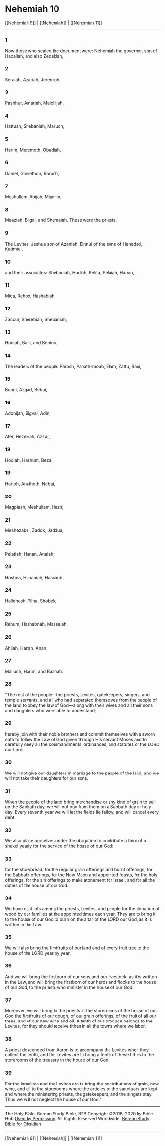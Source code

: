 # Nehemiah 10

[[Nehemiah 9]] | [[Nehemiah]] | [[Nehemiah 11]]

---

### 1
Now those who sealed the document were: Nehemiah the governor, son of Hacaliah, and also Zedekiah,

### 2
Seraiah, Azariah, Jeremiah,

### 3
Pashhur, Amariah, Malchijah,

### 4
Hattush, Shebaniah, Malluch,

### 5
Harim, Meremoth, Obadiah,

### 6
Daniel, Ginnethon, Baruch,

### 7
Meshullam, Abijah, Mijamin,

### 8
Maaziah, Bilgai, and Shemaiah. These were the priests.

### 9
The Levites: Jeshua son of Azaniah, Binnui of the sons of Henadad, Kadmiel,

### 10
and their associates: Shebaniah, Hodiah, Kelita, Pelaiah, Hanan,

### 11
Mica, Rehob, Hashabiah,

### 12
Zaccur, Sherebiah, Shebaniah,

### 13
Hodiah, Bani, and Beninu.

### 14
The leaders of the people: Parosh, Pahath-moab, Elam, Zattu, Bani,

### 15
Bunni, Azgad, Bebai,

### 16
Adonijah, Bigvai, Adin,

### 17
Ater, Hezekiah, Azzur,

### 18
Hodiah, Hashum, Bezai,

### 19
Hariph, Anathoth, Nebai,

### 20
Magpiash, Meshullam, Hezir,

### 21
Meshezabel, Zadok, Jaddua,

### 22
Pelatiah, Hanan, Anaiah,

### 23
Hoshea, Hananiah, Hasshub,

### 24
Hallohesh, Pilha, Shobek,

### 25
Rehum, Hashabnah, Maaseiah,

### 26
Ahijah, Hanan, Anan,

### 27
Malluch, Harim, and Baanah.

### 28
"The rest of the people—the priests, Levites, gatekeepers, singers, and temple servants, and all who had separated themselves from the people of the land to obey the law of God—along with their wives and all their sons and daughters who were able to understand,

### 29
hereby join with their noble brothers and commit themselves with a sworn oath to follow the Law of God given through His servant Moses and to carefully obey all the commandments, ordinances, and statutes of the LORD our Lord.

### 30
We will not give our daughters in marriage to the people of the land, and we will not take their daughters for our sons.

### 31
When the people of the land bring merchandise or any kind of grain to sell on the Sabbath day, we will not buy from them on a Sabbath day or holy day. Every seventh year we will let the fields lie fallow, and will cancel every debt.

### 32
We also place ourselves under the obligation to contribute a third of a shekel yearly for the service of the house of our God:

### 33
for the showbread, for the regular grain offerings and burnt offerings, for the Sabbath offerings, for the New Moon and appointed feasts, for the holy offerings, for the sin offerings to make atonement for Israel, and for all the duties of the house of our God.

### 34
We have cast lots among the priests, Levites, and people for the donation of wood by our families at the appointed times each year. They are to bring it to the house of our God to burn on the altar of the LORD our God, as it is written in the Law.

### 35
We will also bring the firstfruits of our land and of every fruit tree to the house of the LORD year by year.

### 36
And we will bring the firstborn of our sons and our livestock, as it is written in the Law, and will bring the firstborn of our herds and flocks to the house of our God, to the priests who minister in the house of our God.

### 37
Moreover, we will bring to the priests at the storerooms of the house of our God the firstfruits of our dough, of our grain offerings, of the fruit of all our trees, and of our new wine and oil. A tenth of our produce belongs to the Levites, for they should receive tithes in all the towns where we labor.

### 38
A priest descended from Aaron is to accompany the Levites when they collect the tenth, and the Levites are to bring a tenth of these tithes to the storerooms of the treasury in the house of our God.

### 39
For the Israelites and the Levites are to bring the contributions of grain, new wine, and oil to the storerooms where the articles of the sanctuary are kept and where the ministering priests, the gatekeepers, and the singers stay. Thus we will not neglect the house of our God."

---

The Holy Bible, Berean Study Bible, BSB
Copyright ©2016, 2020 by Bible Hub
[Used by Permission](https://berean.bible/terms.htm). All Rights Reserved Worldwide.
[Berean Study Bible for Obsidian](https://github.com/gapmiss/berean-study-bible-for-obsidian)

---

[[Nehemiah 9]] | [[Nehemiah]] | [[Nehemiah 11]]

